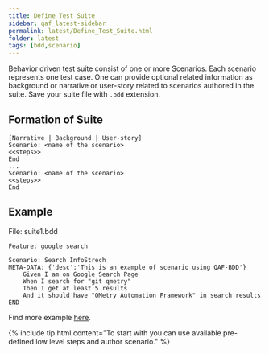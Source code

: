 ```yaml
---
title: Define Test Suite
sidebar: qaf_latest-sidebar
permalink: latest/Define_Test_Suite.html
folder: latest
tags: [bdd,scenario]
---
```


Behavior driven test suite consist of one or more Scenarios. Each scenario represents one test case. One can provide optional related information as background or narrative or user-story related to scenarios authored in the suite. Save your suite file with `.bdd` extension.


## Formation of Suite

```
[Narrative | Background | User-story]
Scenario: <name of the scenario>
<<steps>>
End
...
Scenario: <name of the scenario>
<<steps>>
End
```

## Example
File: suite1.bdd

```
Feature: google search

Scenario: Search InfoStrech
META-DATA: {'desc':'This is an example of scenario using QAF-BDD'}
	Given I am on Google Search Page
	When I search for "git qmetry"
	Then I get at least 5 results
	And it should have "QMetry Automation Framework" in search results
END
```
Find more example [here](https://github.com/qmetry/qaf/tree/master/test/resources/scenarios).

{% include tip.html content="To start with you can use available pre-defined low level steps and author scenario." %}
